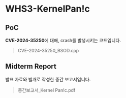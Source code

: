 # WHS3-KernelPan!c

## PoC
**CVE-2024-35250**에 대해, crash를 발생시키는 코드입니다.
> CVE-2024-35250_BSOD.cpp

## Midterm Report
발표 자료와 별개로 작성한 중간 보고서입니다.
> 중간보고서_Kernel Pan!c.pdf
